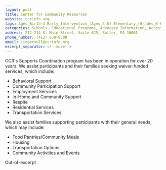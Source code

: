 ```yaml
---
layout: post
title: Center for Community Resources
website: ccrinfo.org
tags: Ages_Birth-3 Early_Intervention_(Ages_3-5) Elementary_(Grades_K-6) Secondary_(Grades_7-12) Post_Secondary_(High_School_and_Beyond)
categories: Schools,_Educational_Programs,_Advocacy Information,_Access_to_Additional_Services
address: 212-214 S. Main Street, Suite 625, Butler, PA 16001
phone_number: (412) 638-8500
email: jingersoll@ccrinfo.org
excerpt_separator: <!--more-->
---
```

CCR's Supports Coordination program has been in operation for over 20 years. We assist participants and their families seeking waiver-funded services, which include: 
   - Behavioral Support
   - Community Participation Support
   - Employment Services
   - In-Home and Community Support
   - Respite
   - Residential Services
   - Transportation Services

We also assist families supporting participants with their general needs, which may include:
   - Food Pantries/Community Meals
   - Housing
   - Transportation Options
   - Community Activities and Events

<!--more-->
Out-of-excerpt